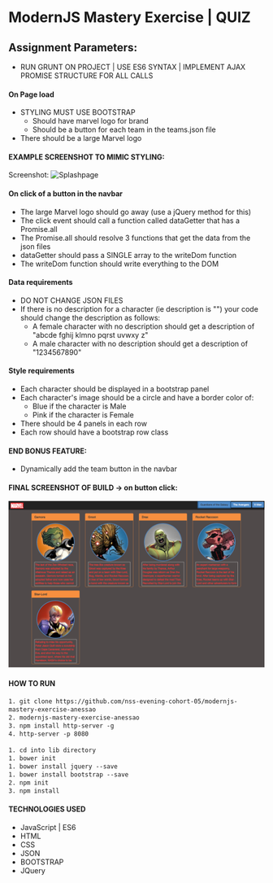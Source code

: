 # ModernJS Mastery Exercise | QUIZ

## Assignment Parameters:
* RUN GRUNT ON PROJECT | USE ES6 SYNTAX | IMPLEMENT AJAX PROMISE STRUCTURE FOR ALL CALLS

#### On Page load
* STYLING MUST USE BOOTSTRAP
	* Should have marvel logo for brand
	* Should be a button for each team in the teams.json file
* There should be a large Marvel logo

#### EXAMPLE SCREENSHOT TO MIMIC STYLING:
Screenshot:
![Splashpage](https://raw.githubusercontent.com/nss-nighclass-projects/modernjs_mastery_exercise/master/images/screenshots/on_click.png)

#### On click of a button in the navbar
* The large Marvel logo should go away (use a jQuery method for this)
* The click event should call a function called dataGetter that has a Promise.all
* The Promise.all should resolve 3 functions that get the data from the json files
* dataGetter should pass a SINGLE array to the writeDom function
* The writeDom function should write everything to the DOM

#### Data requirements
* DO NOT CHANGE JSON FILES
* If there is no description for a character (ie description is "") your code should change the description as follows:
	* A female character with no description should get a description of "abcde fghij klmno pqrst uvwxy z"
	* A male character with no description should get a description of "1234567890"

#### Style requirements
* Each character should be displayed in a bootstrap panel
* Each character's image should be a circle and have a border color of:
	* Blue if the character is Male
	* Pink if the character is Female
* There should be 4 panels in each row
* Each row should have a bootstrap row class


#### END BONUS FEATURE:
* Dynamically add the team button in the navbar

#### FINAL SCREENSHOT OF BUILD -> on button click:
![Splashpage](./images/screenshot.png)

#### HOW TO RUN
```
1. git clone https://github.com/nss-evening-cohort-05/modernjs-mastery-exercise-anessao
2. modernjs-mastery-exercise-anessao
3. npm install http-server -g
4. http-server -p 8080

1. cd into lib directory
1. bower init
1. bower install jquery --save
1. bower install bootstrap --save
2. npm init
3. npm install

```
#### TECHNOLOGIES USED
- JavaScript | ES6
- HTML
- CSS
- JSON
- BOOTSTRAP
- JQuery





